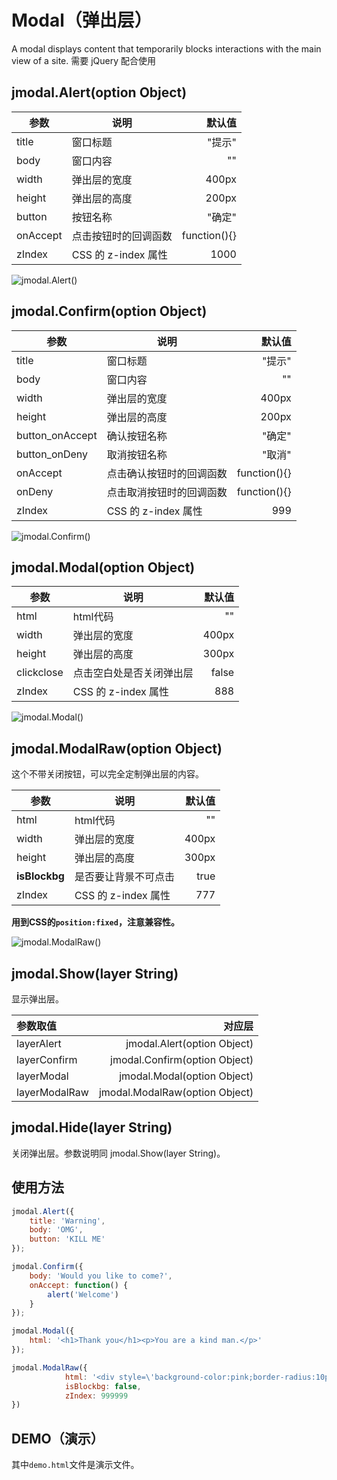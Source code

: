# Modal（弹出层）
A modal displays content that temporarily blocks interactions with the main view of a site. 需要 jQuery 配合使用

## jmodal.Alert(option Object)
|参数|说明|默认值|
|----|----|----:|
|title|窗口标题|"提示"|
|body|窗口内容|""|
|width|弹出层的宽度|400px|
|height|弹出层的高度|200px|
|button|按钮名称|"确定"|
|onAccept|点击按钮时的回调函数|function(){}|
|zIndex|CSS 的 z-index 属性|1000|

![jmodal.Alert()](http://yake.shbyer.com/m/temp/alert.png "")

## jmodal.Confirm(option Object)
|参数|说明|默认值|
|----|----|----:|
|title|窗口标题|"提示"|
|body|窗口内容|""|
|width|弹出层的宽度|400px|
|height|弹出层的高度|200px|
|button_onAccept|确认按钮名称|"确定"|
|button_onDeny|取消按钮名称|"取消"|
|onAccept|点击确认按钮时的回调函数|function(){}|
|onDeny|点击取消按钮时的回调函数|function(){}|
|zIndex|CSS 的 z-index 属性|999|

![jmodal.Confirm()](http://yake.shbyer.com/m/temp/confirm.png "")

## jmodal.Modal(option Object)
|参数|说明|默认值|
|----|----|----:|
|html|html代码|""|
|width|弹出层的宽度|400px|
|height|弹出层的高度|300px|
|clickclose|点击空白处是否关闭弹出层|false|
|zIndex|CSS 的 z-index 属性|888|

![jmodal.Modal()](http://yake.shbyer.com/m/temp/modal.png "")

## jmodal.ModalRaw(option Object)
这个不带关闭按钮，可以完全定制弹出层的内容。

|参数|说明|默认值|
|----|----|----:|
|html|html代码|""|
|width|弹出层的宽度|400px|
|height|弹出层的高度|300px|
|**isBlockbg**|是否要让背景不可点击|true|
|zIndex|CSS 的 z-index 属性|777|

**用到CSS的`position:fixed`，注意兼容性。**

![jmodal.ModalRaw()](http://yake.shbyer.com/m/temp/raw.png "")


## jmodal.Show(layer String)
显示弹出层。

|参数取值|对应层|
|:----|----:|
|layerAlert|jmodal.Alert(option Object)|
|layerConfirm|jmodal.Confirm(option Object)|
|layerModal|jmodal.Modal(option Object)|
|layerModalRaw|jmodal.ModalRaw(option Object)|

## jmodal.Hide(layer String)
关闭弹出层。参数说明同 jmodal.Show(layer String)。

## 使用方法
``` javascript
jmodal.Alert({
	title: 'Warning',
	body: 'OMG',
	button: 'KILL ME'
});

jmodal.Confirm({
	body: 'Would you like to come?',
	onAccept: function() {
		alert('Welcome')
	}
});

jmodal.Modal({
	html: '<h1>Thank you</h1><p>You are a kind man.</p>'
});

jmodal.ModalRaw({
			html: '<div style=\'background-color:pink;border-radius:10px;\'><h1>Thank you</h1><p>You are a kind man.</p><a href="javascript:jmodal.Hide(\'layerModalRaw\')">Close</a></div>',
			isBlockbg: false,
			zIndex: 999999
})
```
## DEMO（演示）
其中`demo.html`文件是演示文件。